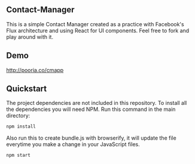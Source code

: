 ## Contact-Manager

This is a simple Contact Manager created as a practice with Facebook's Flux architecture and using React for UI components. Feel free to fork and play around with it.

## Demo
http://pooria.co/cmapp

## Quickstart

The project dependencies are not included in this repository. To install all the dependencies you will need NPM. Run this command in the main directory:

```bash
npm install
```

Also run this to create bundle.js with browserify, it will update the file everytime you make a change in your JavaScript files.

```bash
npm start
```